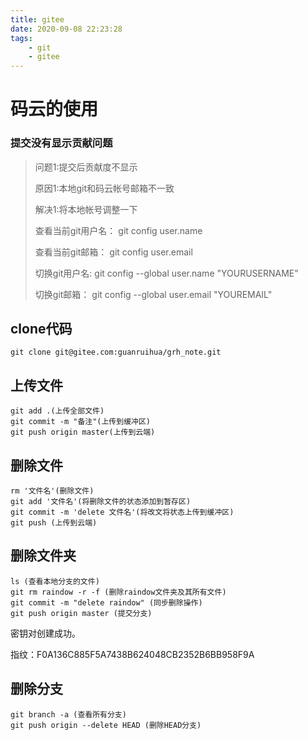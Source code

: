 ```yaml
---
title: gitee
date: 2020-09-08 22:23:28
tags: 
	- git
	- gitee
---
```


# 码云的使用

### 提交没有显示贡献问题

> 问题1:提交后贡献度不显示
>
> 原因1:本地git和码云帐号邮箱不一致
>
> 解决1:将本地帐号调整一下
>
> 查看当前git用户名： git config user.name
>
> 查看当前git邮箱： git config user.email
>
> 切换git用户名: git config --global user.name "YOURUSERNAME"
>
> 切换git邮箱： git config --global user.email "YOUREMAIL"

## clone代码

`git clone git@gitee.com:guanruihua/grh_note.git`

## 上传文件

```git
git add .(上传全部文件)
git commit -m "备注"(上传到缓冲区)
git push origin master(上传到云端)
```

## 删除文件

```
rm '文件名'(删除文件)
git add '文件名'(将删除文件的状态添加到暂存区)
git commit -m 'delete 文件名'(将改文将状态上传到缓冲区)
git push (上传到云端)
```

## 删除文件夹

```git
ls (查看本地分支的文件)
git rm raindow -r -f (删除raindow文件夹及其所有文件)
git commit -m "delete raindow" (同步删除操作)
git push origin master (提交分支)
```

密钥对创建成功。

指纹：F0A136C885F5A7438B624048CB2352B6BB958F9A

## 删除分支

```git
git branch -a (查看所有分支)
git push origin --delete HEAD (删除HEAD分支)
```
